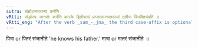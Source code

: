 ```yaml
---
sutra: संज्ञोऽन्यतरस्यां कर्मणि
vRtti: संपूर्वस्य जानातेः कर्मणि कारके द्वितीयायां प्राप्तायामन्यतरस्यां तृतीया विभक्तिर्भवति ॥
vRtti_eng: "After the verb _sam_-_jna_ the third case-affix is optionally employed in denoting the object."
---
```

पित्रा or पितरं संजानीते 'he knows his father.' मात्रा or मातरं संजानीते ॥
